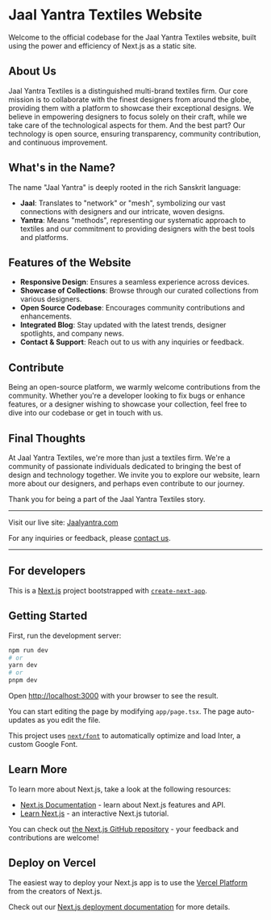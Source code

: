# Jaal Yantra Textiles Website

Welcome to the official codebase for the Jaal Yantra Textiles website, built using the power and efficiency of Next.js as a static site.

## About Us

Jaal Yantra Textiles is a distinguished multi-brand textiles firm. Our core mission is to collaborate with the finest designers from around the globe, providing them with a platform to showcase their exceptional designs. We believe in empowering designers to focus solely on their craft, while we take care of the technological aspects for them. And the best part? Our technology is open source, ensuring transparency, community contribution, and continuous improvement.

## What's in the Name?

The name "Jaal Yantra" is deeply rooted in the rich Sanskrit language:
- **Jaal**: Translates to "network" or "mesh", symbolizing our vast connections with designers and our intricate, woven designs.
- **Yantra**: Means "methods", representing our systematic approach to textiles and our commitment to providing designers with the best tools and platforms.

## Features of the Website

- **Responsive Design**: Ensures a seamless experience across devices.
- **Showcase of Collections**: Browse through our curated collections from various designers.
- **Open Source Codebase**: Encourages community contributions and enhancements.
- **Integrated Blog**: Stay updated with the latest trends, designer spotlights, and company news.
- **Contact & Support**: Reach out to us with any inquiries or feedback.

## Contribute

Being an open-source platform, we warmly welcome contributions from the community. Whether you're a developer looking to fix bugs or enhance features, or a designer wishing to showcase your collection, feel free to dive into our codebase or get in touch with us.

## Final Thoughts

At Jaal Yantra Textiles, we're more than just a textiles firm. We're a community of passionate individuals dedicated to bringing the best of design and technology together. We invite you to explore our website, learn more about our designers, and perhaps even contribute to our journey.

Thank you for being a part of the Jaal Yantra Textiles story.

---

Visit our live site: [Jaalyantra.com](https://www.jaalyantra.com)

For any inquiries or feedback, please [contact us](https://www.jaalyantra.com/contact).

--------------

## For developers
This is a [Next.js](https://nextjs.org/) project bootstrapped with [`create-next-app`](https://github.com/vercel/next.js/tree/canary/packages/create-next-app).

## Getting Started

First, run the development server:

```bash
npm run dev
# or
yarn dev
# or
pnpm dev
```

Open [http://localhost:3000](http://localhost:3000) with your browser to see the result.

You can start editing the page by modifying `app/page.tsx`. The page auto-updates as you edit the file.

This project uses [`next/font`](https://nextjs.org/docs/basic-features/font-optimization) to automatically optimize and load Inter, a custom Google Font.

## Learn More

To learn more about Next.js, take a look at the following resources:

- [Next.js Documentation](https://nextjs.org/docs) - learn about Next.js features and API.
- [Learn Next.js](https://nextjs.org/learn) - an interactive Next.js tutorial.

You can check out [the Next.js GitHub repository](https://github.com/vercel/next.js/) - your feedback and contributions are welcome!

## Deploy on Vercel

The easiest way to deploy your Next.js app is to use the [Vercel Platform](https://vercel.com/new?utm_medium=default-template&filter=next.js&utm_source=create-next-app&utm_campaign=create-next-app-readme) from the creators of Next.js.

Check out our [Next.js deployment documentation](https://nextjs.org/docs/deployment) for more details.

